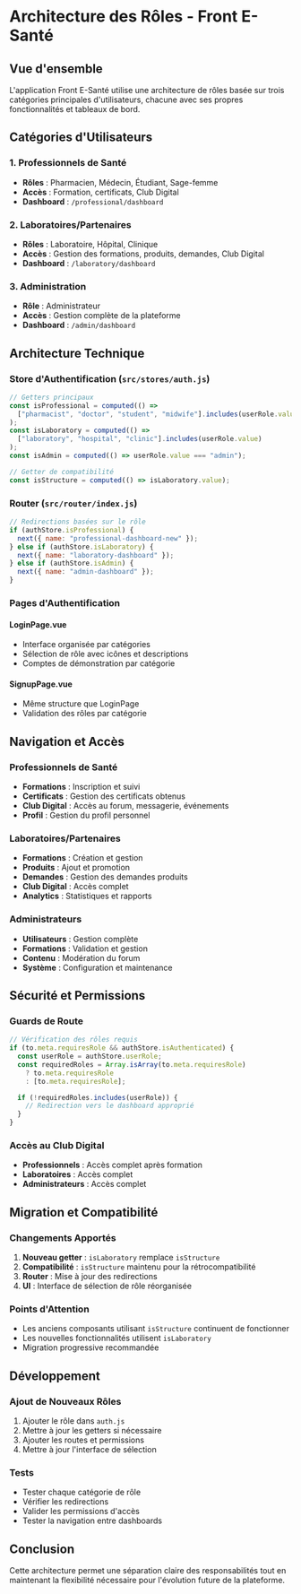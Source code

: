 # Architecture des Rôles - Front E-Santé

## Vue d'ensemble

L'application Front E-Santé utilise une architecture de rôles basée sur trois catégories principales d'utilisateurs, chacune avec ses propres fonctionnalités et tableaux de bord.

## Catégories d'Utilisateurs

### 1. Professionnels de Santé

- **Rôles** : Pharmacien, Médecin, Étudiant, Sage-femme
- **Accès** : Formation, certificats, Club Digital
- **Dashboard** : `/professional/dashboard`

### 2. Laboratoires/Partenaires

- **Rôles** : Laboratoire, Hôpital, Clinique
- **Accès** : Gestion des formations, produits, demandes, Club Digital
- **Dashboard** : `/laboratory/dashboard`

### 3. Administration

- **Rôle** : Administrateur
- **Accès** : Gestion complète de la plateforme
- **Dashboard** : `/admin/dashboard`

## Architecture Technique

### Store d'Authentification (`src/stores/auth.js`)

```javascript
// Getters principaux
const isProfessional = computed(() =>
  ["pharmacist", "doctor", "student", "midwife"].includes(userRole.value)
);
const isLaboratory = computed(() =>
  ["laboratory", "hospital", "clinic"].includes(userRole.value)
);
const isAdmin = computed(() => userRole.value === "admin");

// Getter de compatibilité
const isStructure = computed(() => isLaboratory.value);
```

### Router (`src/router/index.js`)

```javascript
// Redirections basées sur le rôle
if (authStore.isProfessional) {
  next({ name: "professional-dashboard-new" });
} else if (authStore.isLaboratory) {
  next({ name: "laboratory-dashboard" });
} else if (authStore.isAdmin) {
  next({ name: "admin-dashboard" });
}
```

### Pages d'Authentification

#### LoginPage.vue

- Interface organisée par catégories
- Sélection de rôle avec icônes et descriptions
- Comptes de démonstration par catégorie

#### SignupPage.vue

- Même structure que LoginPage
- Validation des rôles par catégorie

## Navigation et Accès

### Professionnels de Santé

- **Formations** : Inscription et suivi
- **Certificats** : Gestion des certificats obtenus
- **Club Digital** : Accès au forum, messagerie, événements
- **Profil** : Gestion du profil personnel

### Laboratoires/Partenaires

- **Formations** : Création et gestion
- **Produits** : Ajout et promotion
- **Demandes** : Gestion des demandes produits
- **Club Digital** : Accès complet
- **Analytics** : Statistiques et rapports

### Administrateurs

- **Utilisateurs** : Gestion complète
- **Formations** : Validation et gestion
- **Contenu** : Modération du forum
- **Système** : Configuration et maintenance

## Sécurité et Permissions

### Guards de Route

```javascript
// Vérification des rôles requis
if (to.meta.requiresRole && authStore.isAuthenticated) {
  const userRole = authStore.userRole;
  const requiredRoles = Array.isArray(to.meta.requiresRole)
    ? to.meta.requiresRole
    : [to.meta.requiresRole];

  if (!requiredRoles.includes(userRole)) {
    // Redirection vers le dashboard approprié
  }
}
```

### Accès au Club Digital

- **Professionnels** : Accès complet après formation
- **Laboratoires** : Accès complet
- **Administrateurs** : Accès complet

## Migration et Compatibilité

### Changements Apportés

1. **Nouveau getter** : `isLaboratory` remplace `isStructure`
2. **Compatibilité** : `isStructure` maintenu pour la rétrocompatibilité
3. **Router** : Mise à jour des redirections
4. **UI** : Interface de sélection de rôle réorganisée

### Points d'Attention

- Les anciens composants utilisant `isStructure` continuent de fonctionner
- Les nouvelles fonctionnalités utilisent `isLaboratory`
- Migration progressive recommandée

## Développement

### Ajout de Nouveaux Rôles

1. Ajouter le rôle dans `auth.js`
2. Mettre à jour les getters si nécessaire
3. Ajouter les routes et permissions
4. Mettre à jour l'interface de sélection

### Tests

- Tester chaque catégorie de rôle
- Vérifier les redirections
- Valider les permissions d'accès
- Tester la navigation entre dashboards

## Conclusion

Cette architecture permet une séparation claire des responsabilités tout en maintenant la flexibilité nécessaire pour l'évolution future de la plateforme.
